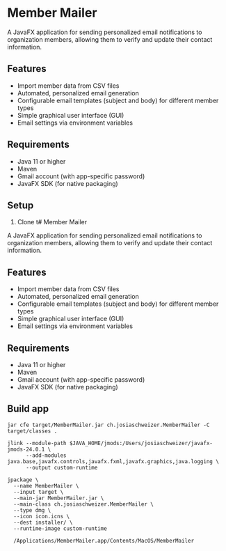 # Member Mailer

A JavaFX application for sending personalized email notifications to organization members, allowing them to verify and
update their contact information.

## Features

- Import member data from CSV files
- Automated, personalized email generation
- Configurable email templates (subject and body) for different member types
- Simple graphical user interface (GUI)
- Email settings via environment variables

## Requirements

- Java 11 or higher
- Maven
- Gmail account (with app-specific password)
- JavaFX SDK (for native packaging)

## Setup

1. Clone t# Member Mailer

A JavaFX application for sending personalized email notifications to organization members, allowing them to verify and
update their contact information.

## Features

- Import member data from CSV files
- Automated, personalized email generation
- Configurable email templates (subject and body) for different member types
- Simple graphical user interface (GUI)
- Email settings via environment variables

## Requirements

- Java 11 or higher
- Maven
- Gmail account (with app-specific password)
- JavaFX SDK (for native packaging)

## Build app
```
jar cfe target/MemberMailer.jar ch.josiaschweizer.MemberMailer -C target/classes .
```
```
jlink --module-path $JAVA_HOME/jmods:/Users/josiaschweizer/javafx-jmods-24.0.1 \
      --add-modules java.base,javafx.controls,javafx.fxml,javafx.graphics,java.logging \
      --output custom-runtime
```
```
jpackage \
  --name MemberMailer \
  --input target \
  --main-jar MemberMailer.jar \
  --main-class ch.josiaschweizer.MemberMailer \
  --type dmg \
  --icon icon.icns \
  --dest installer/ \
  --runtime-image custom-runtime
```
```
  /Applications/MemberMailer.app/Contents/MacOS/MemberMailer
 ```